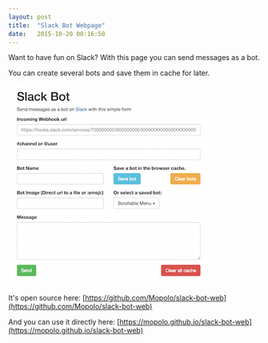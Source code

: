 ```yaml
---
layout: post
title:  "Slack Bot Webpage"
date:   2015-10-20 00:16:50
---
```

Want to have fun on Slack? With this page you can send messages as a bot.

You can create several bots and save them in cache for later.

<div class="row">
    <a href="https://mopolo.github.io/slack-bot-web">
        <img src="/img/posts/slack-bot-web.png" alt="Slack Bot Webpage screenshot" class="img-responsive col-xs-12" />
    </a>
</div>

It's open source here: [https://github.com/Mopolo/slack-bot-web](https://github.com/Mopolo/slack-bot-web)

And you can use it directly here: [https://mopolo.github.io/slack-bot-web](https://mopolo.github.io/slack-bot-web)
